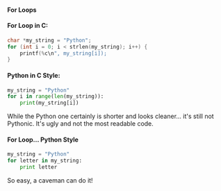 #### For Loops

#### For Loop in C:

```c
char *my_string = "Python";
for (int i = 0; i < strlen(my_string); i++) {
    printf(%c\n", my_string[i]);
}
```

#### Python in C Style:

```py
my_string = "Python"
for i in range(len(my_string)):
    print(my_string[i])
```

While the Python one certainly is shorter and looks cleaner... it's still not Pythonic. It's ugly and not the most readable code. 

#### For Loop... Python Style

```py
my_string = "Python"
for letter in my_string:
    print letter
```

So easy, a caveman can do it! 

